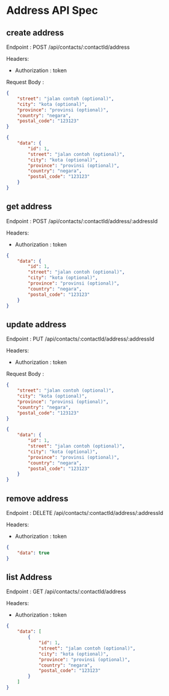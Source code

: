 # Address API Spec

## create address
Endpoint : POST /api/contacts/:contactId/address

Headers: 
- Authorization : token

Request Body :
```json
{
    "street": "jalan contoh (optional)",
    "city": "kota (optional)",
    "province": "provinsi (optional)",
    "country": "negara",
    "postal_code": "123123"
}
```

```json
{
    "data": {
        "id": 1,
        "street": "jalan contoh (optional)",
        "city": "kota (optional)",
        "province": "provinsi (optional)",
        "country": "negara",
        "postal_code": "123123"
    }
}
```

## get address
Endpoint : POST /api/contacts/:contactId/address/:addressId

Headers: 
- Authorization : token


```json
{
    "data": {
        "id": 1,
        "street": "jalan contoh (optional)",
        "city": "kota (optional)",
        "province": "provinsi (optional)",
        "country": "negara",
        "postal_code": "123123"
    }
}
```

## update address
Endpoint : PUT /api/contacts/:contactId/address/:addressId

Headers: 
- Authorization : token

Request Body :
```json
{
    "street": "jalan contoh (optional)",
    "city": "kota (optional)",
    "province": "provinsi (optional)",
    "country": "negara",
    "postal_code": "123123"
}
```

```json
{
    "data": {
        "id": 1,
        "street": "jalan contoh (optional)",
        "city": "kota (optional)",
        "province": "provinsi (optional)",
        "country": "negara",
        "postal_code": "123123"
    }
}
```
## remove address
Endpoint : DELETE /api/contacts/:contactId/address/:addressId

Headers: 
- Authorization : token


```json
{
    "data": true
}
```

## list Address

Endpoint : GET /api/contacts/:contactId/address

Headers: 
- Authorization : token

```json
{
    "data": [
        {
            "id": 1,
            "street": "jalan contoh (optional)",
            "city": "kota (optional)",
            "province": "provinsi (optional)",
            "country": "negara",
            "postal_code": "123123"
        }
    ]
}
```